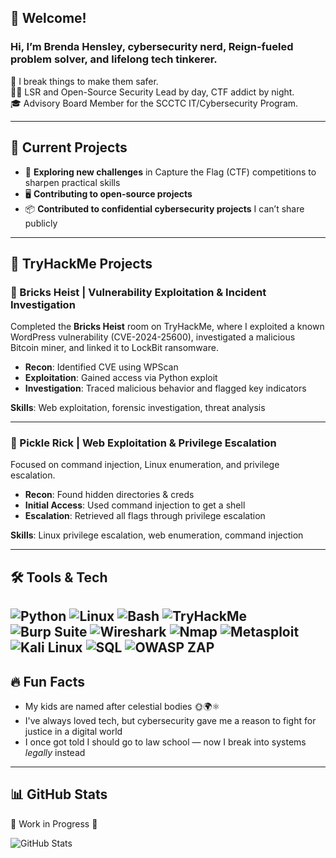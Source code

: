 ## 👋 Welcome!

### Hi, I’m **Brenda Hensley**, cybersecurity nerd, Reign-fueled problem solver, and lifelong tech tinkerer.

🔐 I break things to make them safer.  
🧑‍💻 LSR and Open-Source Security Lead by day, CTF addict by night.  
🎓 Advisory Board Member for the SCCTC IT/Cybersecurity Program.

---

## 💼 Current Projects

- 🧩 **Exploring new challenges** in Capture the Flag (CTF) competitions to sharpen practical skills  
- 🖥️ **Contributing to open-source projects**  
- 📦 **Contributed to confidential cybersecurity projects** I can’t share publicly

---

## 🧪 TryHackMe Projects

### 🧱 Bricks Heist | Vulnerability Exploitation & Incident Investigation  
Completed the **Bricks Heist** room on TryHackMe, where I exploited a known WordPress vulnerability (CVE-2024-25600), investigated a malicious Bitcoin miner, and linked it to LockBit ransomware.

- **Recon**: Identified CVE using WPScan  
- **Exploitation**: Gained access via Python exploit  
- **Investigation**: Traced malicious behavior and flagged key indicators  

**Skills**: Web exploitation, forensic investigation, threat analysis  

---

### 🥒 Pickle Rick | Web Exploitation & Privilege Escalation  
Focused on command injection, Linux enumeration, and privilege escalation.

- **Recon**: Found hidden directories & creds  
- **Initial Access**: Used command injection to get a shell  
- **Escalation**: Retrieved all flags through privilege escalation  

**Skills**: Linux privilege escalation, web enumeration, command injection  

---

## 🛠️ Tools & Tech

![Python](https://img.shields.io/badge/-Python-3776AB?logo=python&logoColor=white)
![Linux](https://img.shields.io/badge/-Linux-FCC624?logo=linux&logoColor=black)
![Bash](https://img.shields.io/badge/-Bash-4EAA25?logo=gnu-bash&logoColor=white)
![TryHackMe](https://img.shields.io/badge/-TryHackMe-212C42?logo=tryhackme&logoColor=red)
![Burp Suite](https://img.shields.io/badge/-Burp%20Suite-FF6F00?logo=burpsuite&logoColor=white)
![Wireshark](https://img.shields.io/badge/-Wireshark-9FEF00?logo=wireshark&logoColor=black)
![Nmap](https://img.shields.io/badge/-Nmap-0077B5?logo=nmap&logoColor=white)
![Metasploit](https://img.shields.io/badge/-Metasploit-5E7D4D?logo=metasploit&logoColor=white)
![Kali Linux](https://img.shields.io/badge/-Kali%20Linux-557C94?logo=kali&logoColor=white)
![SQL](https://img.shields.io/badge/-SQL-00758F?logo=sqlite&logoColor=white)
![OWASP ZAP](https://img.shields.io/badge/-OWASP%20ZAP-8D1F28?logo=owasp&logoColor=white)
---

## 🔥 Fun Facts

- My kids are named after celestial bodies 🌞🌍⚛️  
- I've always loved tech, but cybersecurity gave me a reason to fight for justice in a digital world  
- I once got told I should go to law school — now I break into systems *legally* instead

---

## 📊 GitHub Stats
🚧 Work in Progress 🚧

![GitHub Stats](https://github-readme-stats.vercel.app/api?username=b-hensley&show_icons=true&theme=radical)
